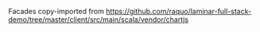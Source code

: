 Facades copy-imported from https://github.com/raquo/laminar-full-stack-demo/tree/master/client/src/main/scala/vendor/chartjs
